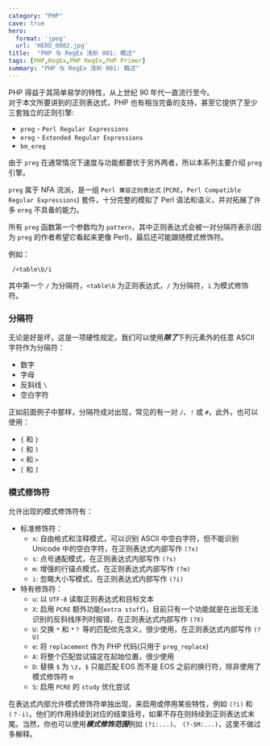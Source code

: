 ```yaml
---
category: "PHP"
cave: true
hero:
  format: 'jpeg'
  url: 'HERO_0002.jpg'
title:  "PHP 与 RegEx 浅析 001: 概述"
tags: [PHP,RegEx,PHP RegEx,PHP Primer]
summary: "PHP 与 RegEx 浅析 001: 概述"
---
```

PHP 得益于其简单易学的特性，从上世纪 90 年代一直流行至今。  
对于本文所要讲到的正则表达式，PHP 也有相当完备的支持，甚至它提供了至少三套独立的正则引擎:

* `preg` - `Perl Regular Expressions`
* `ereg` - `Extended Regular Expressions`
* `bm_ereg`

由于 `preg` 在通常情况下速度与功能都要优于另外两者，所以本系列主要介绍 `preg` 引擎。

`preg` 属于 NFA 流派，是一组 `Perl 兼容正则表达式` (`PCRE`，`Perl Compatible Regular Expressions`) 套件，十分完整的模拟了 Perl 语法和语义，并对拓展了许多 `ereg` 不具备的能力。

所有 `preg` 函数第一个参数均为 `pattern`，其中正则表达式会被一对分隔符表示(因为 `preg` 的作者希望它看起来更像 Perl)，最后还可能跟随模式修饰符。  

例如：

	 /<table\b/i
	 
其中第一个 `/` 为分隔符，`<table\b` 为正则表达式，`/` 为分隔符，`i` 为模式修饰符。

### 分隔符

无论是好是坏，这是一项硬性规定。我们可以使用***除了***下列元素外的任意 ASCII 字符作为分隔符：

* 数字  
* 字母  
* 反斜线 `\`  
* 空白字符  

正如前面例子中那样，分隔符成对出现，常见的有一对 `/`、`!` 或 `#`，此外，也可以使用：

* `{` 和 `}`  
* `(` 和 `)`  
* `<` 和 `>`  
* `[` 和 `]`  

### 模式修饰符

允许出现的模式修饰符有：

* 标准修饰符：  
	* `x`: 自由格式和注释模式，可以识别 ASCII 中空白字符，但不能识别 Unicode 中的空白字符，在正则表达式内部写作 `(?x)`  
	* `s`: 点号通配模式，在正则表达式内部写作 `(?s)`   
	* `m`: 增强的行锚点模式，在正则表达式内部写作 `(?m)`   
	* `i`: 忽略大小写模式，在正则表达式内部写作 `(?i)` 
* 特有修饰符：
	* `u`: 以 `UTF-8` 读取正则表达式和目标文本      
	* `X`: 启用 `PCRE` 额外功能(`extra stuff`)，目前只有一个功能就是在出现无法识别的反斜线序列时报错，在正则表达式内部写作 `(?X)`   
	* `U`: 交换 `*` 和 `*？` 等的匹配优先含义，很少使用，在正则表达式内部写作 `(?U)`   
	* `e`: 将 `replacement` 作为 PHP 代码(只用于 `preg_replace`)  
	* `A`: 将整个匹配尝试锚定在起始位置，很少使用  
	* `D`: 替换 `$` 为 `\z`，`$` 只能匹配 EOS 而不是 EOS 之前的换行符，除非使用了模式修饰符 `m`  
	* `S`: 启用 `PCRE` 的 `study` 优化尝试  

在表达式内部允许模式修饰符单独出现，来启用或停用某些特性，例如 `(?i)` 和 ` (？-i) `。他们的作用持续到对应的结束括号，如果不存在则持续到正则表达式末尾。当然，你也可以使用***模式修饰范围***例如 `(?i:...)`、 `(?-SM:...)`，这里不做过多解释。


